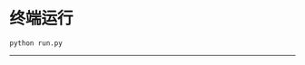 # 终端运行

```shell
python run.py
```
*******************************************************************************************************************************************************************************************************************************************************************************************************************************************************************************************************************************************************************************************************************************************************************************************************************************************************